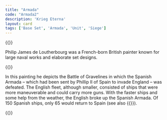```yaml
---
title: "Armada"
code: "Armada2"
description: 'Krieg Eterna'
layout: card
tags: ['Base Set', 'Armada', 'Unit', 'Siege']
---
```

{{<card-detail-page code="Armada2" artwork="Spanish Armada by Philip James de Loutherbourg (1796)">}}
<p>
Philip James de Loutherbourg was a French-born British painter known for large naval works and elaborate set designs. 
</p>
{{<card-detail-image file="drake.jpg" caption="The Surrender of Pedro de Valdés to Francis Drake aboard the Revenge by John Seymour Lucas (1889)">}}
<p>
In this painting he depicts the Battle of Gravelines in which the Spanish Armada – which had been sent by Phillip II of Spain to invade England – was defeated.  The English fleet, although smaller, consisted of ships that were more maneuverable and could carry more guns.  With the faster ships and some help from the weather, the English broke up the Spanish Armada.  Of 150 Spanish ships, only 65 would return to Spain (see also  {{<cardlink name="Spy" code="spy">}}).
</p>
{{</card-detail-page>}}
